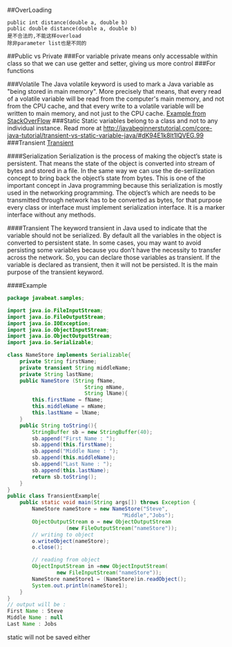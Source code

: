 ##OverLoading

	public int distance(double a, double b)
	public double distance(double a, double b)
	是不合法的,不能这样overload
	除非parameter list也是不同的

##Public vs Private
###For variable
	private means only accessable within class
	so that we can use getter and setter, giving us more control
###For functions


###Volatile
The Java volatile keyword is used to mark a Java variable as "being stored in main memory". More precisely that means, that every read of a volatile variable will be read from the computer's main memory, and not from the CPU cache, and that every write to a volatile variable will be written to main memory, and not just to the CPU cache.
[Example from StackOverFlow](http://stackoverflow.com/questions/9749746/what-is-the-difference-between-atomic-volatile-synchronized)
###Static
Static variables belong to a class and not to any individual instance.
Read more at http://javabeginnerstutorial.com/core-java-tutorial/transient-vs-static-variable-java/#dK94E1k8lt1lQVEG.99
###Transient
[Transient](http://www.javabeat.net/what-is-transient-keyword-in-java/)

####Serialization
Serialization is the process of making the object’s state is persistent. That means the state of the object is converted into stream of bytes and stored in a file. In the same way we can use the de-serilization concept to bring back the object’s state from bytes. This is one of the important concept in Java programming because this serialization is mostly used in the networking programming. The object’s which are needs to be transmitted through network has to be converted as bytes, for that purpose every class or interface must implement  serialization interface. It is a marker interface without any methods.

####Transient
The keyword transient in Java used to indicate that the variable should not be serialized. By default all the variables in the object is converted to persistent state. In some cases, you may want to avoid persisting some variables because you don’t have the necessity to transfer across the network. So, you can declare those variables as transient. If the variable is declared as transient, then it will not be persisted. It is the main purpose of the transient keyword.

####Example
```java
package javabeat.samples;

import java.io.FileInputStream;
import java.io.FileOutputStream;
import java.io.IOException;
import java.io.ObjectInputStream;
import java.io.ObjectOutputStream;
import java.io.Serializable;

class NameStore implements Serializable{
	private String firstName;
	private transient String middleName;
	private String lastName;
	public NameStore (String fName,
                         String mName,
                         String lName){
		this.firstName = fName;
		this.middleName = mName;
		this.lastName = lName;
	}
	public String toString(){
		StringBuffer sb = new StringBuffer(40);
		sb.append("First Name : ");
		sb.append(this.firstName);
		sb.append("Middle Name : ");
		sb.append(this.middleName);
		sb.append("Last Name : ");
		sb.append(this.lastName);
		return sb.toString();
	}
}
public class TransientExample{
	public static void main(String args[]) throws Exception {
		NameStore nameStore = new NameStore("Steve",
                                     "Middle","Jobs");
		ObjectOutputStream o = new ObjectOutputStream
                   (new FileOutputStream("nameStore"));
		// writing to object
		o.writeObject(nameStore);
		o.close();

		// reading from object
		ObjectInputStream in =new ObjectInputStream(
                new FileInputStream("nameStore"));
		NameStore nameStore1 = (NameStore)in.readObject();
		System.out.println(nameStore1);
	}
}
// output will be :
First Name : Steve
Middle Name : null
Last Name : Jobs
```
static will not be saved either
